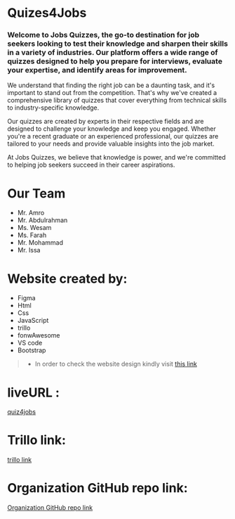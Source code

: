 # Quizes4Jobs
### Welcome to Jobs Quizzes, the go-to destination for job seekers looking to test their knowledge and sharpen their skills in a variety of industries. Our platform offers a wide range of quizzes designed to help you prepare for interviews, evaluate your expertise, and identify areas for improvement.

We understand that finding the right job can be a daunting task, and it's important to stand out from the competition. That's why we've created a comprehensive library of quizzes that cover everything from technical skills to industry-specific knowledge.

Our quizzes are created by experts in their respective fields and are designed to challenge your knowledge and keep you engaged. Whether you're a recent graduate or an experienced professional, our quizzes are tailored to your needs and provide valuable insights into the job market.

At Jobs Quizzes, we believe that knowledge is power, and we're committed to helping job seekers succeed in their career aspirations.

# Our Team

+ Mr. Amro
+ Mr. Abdulrahman
+ Ms. Wesam
+ Ms. Farah
+ Mr. Mohammad
+ Mr. Issa

# Website created by:

+ Figma
+ Html
+ Css
+ JavaScript
+ trillo
+ fonwAwesome
+ VS code
+ Bootstrap

>* In order to check the website design kindly visit [this link](https://www.figma.com/file/01KIUS6NMMtCpUNXnc12SY/Quiz-Project?node-id=37-764&t=SKxRpDyo9d2I1iFE-0)

# liveURL :
[quiz4jobs](https://group-4-quiz-website.github.io/G4-Quiz-Website/)

# Trillo link:
[trillo link](https://trello.com/b/pUsDDPlh/group-4-quiz-webbsite)

# Organization GitHub repo link:
[Organization GitHub repo link](https://github.com/Group-4-Quiz-Website/G4-Quiz-Website.git)
